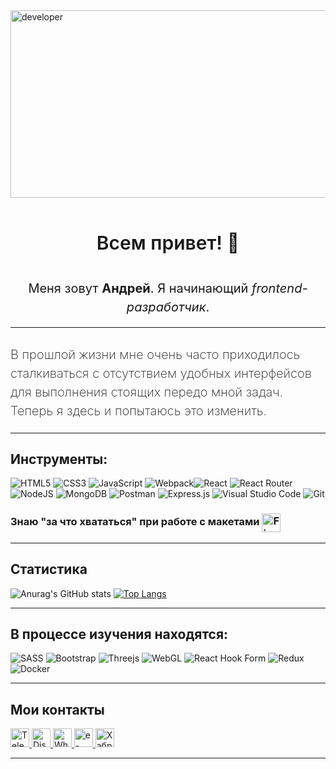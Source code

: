 <img src="./developer.gif" alt="developer" width="800" height="300" align="center" />

<h1 style="text-align: center; font-style: normal; font-weight: 600; font-size: 30px; line-height: 2;"> Всем привет! 👋</h1>

<h2 style="text-align: center; font-style: normal; font-weight: 400; font-size: 20px; line-height: 1.5;">Меня зовут <span style="font-weight: 700;">Андрей</span>. Я начинающий <em>frontend-разработчик</em>.</h2>

___

<h3 style=" font-style: normal; font-weight: 200; font-size: 20px; line-height: 1.5;">В прошлой жизни мне очень часто приходилось сталкиваться с отсутствием удобных интерфейсов для выполнения стоящих передо мной задач. Теперь я здесь и попытаюсь это изменить.</h3>

___
## Инструменты: 
![HTML5](https://img.shields.io/badge/html5-%23E34F26.svg?style=for-the-badge&logo=html5&logoColor=white)
![CSS3](https://img.shields.io/badge/css3-%231572B6.svg?style=for-the-badge&logo=css3&logoColor=white)
![JavaScript](https://img.shields.io/badge/javascript-%23323330.svg?style=for-the-badge&logo=javascript&logoColor=%23F7DF1E)
![Webpack](https://img.shields.io/badge/webpack-%238DD6F9.svg?style=for-the-badge&logo=webpack&logoColor=black)![React](https://img.shields.io/badge/react-%2320232a.svg?style=for-the-badge&logo=react&logoColor=%2361DAFB)
![React Router](https://img.shields.io/badge/React_Router-CA4245?style=for-the-badge&logo=react-router&logoColor=white)
![NodeJS](https://img.shields.io/badge/node.js-6DA55F?style=for-the-badge&logo=node.js&logoColor=white)
![MongoDB](https://img.shields.io/badge/MongoDB-%234ea94b.svg?style=for-the-badge&logo=mongodb&logoColor=white)
![Postman](https://img.shields.io/badge/Postman-FF6C37?style=for-the-badge&logo=postman&logoColor=white)
![Express.js](https://img.shields.io/badge/express.js-%23404d59.svg?style=for-the-badge&logo=express&logoColor=%2361DAFB)
![Visual Studio Code](https://img.shields.io/badge/Visual%20Studio%20Code-0078d7.svg?style=for-the-badge&logo=visual-studio-code&logoColor=white)
![Git](https://img.shields.io/badge/git-%23F05033.svg?style=for-the-badge&logo=git&logoColor=white)
### Знаю "за что хвататься" при работе с макетами <img src="https://user-images.githubusercontent.com/25181517/189715289-df3ee512-6eca-463f-a0f4-c10d94a06b2f.png" alt="Figma" width="30" height="30" align="center" />
___
## Статистика <!-- [![codewars](https://www.codewars.com/users/FeNjK/badges/micro)](https://www.codewars.com/users/FeNjK) -->
![Anurag's GitHub stats](https://github-readme-stats.vercel.app/api?username=FeNjK&show_icons=true&theme=transparent&hide=contribs,issues)
[![Top Langs](https://github-readme-stats.vercel.app/api/top-langs/?username=FeNjK&layout=compact)](https://github.com/anuraghazra/github-readme-stats)
___
## В процессе изучения находятся:
![SASS](https://img.shields.io/badge/SASS-hotpink.svg?style=for-the-badge&logo=SASS&logoColor=white)
![Bootstrap](https://img.shields.io/badge/bootstrap-%23563D7C.svg?style=for-the-badge&logo=bootstrap&logoColor=white)
![Threejs](https://img.shields.io/badge/threejs-black?style=for-the-badge&logo=three.js&logoColor=white)
![WebGL](https://img.shields.io/badge/WebGL-990000?logo=webgl&logoColor=white&style=for-the-badge)
![React Hook Form](https://img.shields.io/badge/React%20Hook%20Form-%23EC5990.svg?style=for-the-badge&logo=reacthookform&logoColor=white)
![Redux](https://img.shields.io/badge/redux-%23593d88.svg?style=for-the-badge&logo=redux&logoColor=white)
![Docker](https://img.shields.io/badge/docker-%230db7ed.svg?style=for-the-badge&logo=docker&logoColor=white)
___
## Мои контакты
<a href="https://t.me/FeNjK">
  <img alt="Telegram" width="30" height="30" src="https://cdn.icon-icons.com/icons2/2429/PNG/96/telegram_logo_icon_147228.png"/>
</a>
<a href="https://discord.com/channels/@FeNjK#4943">
  <img alt="Discord" width="30" height="30" src="https://cdn.icon-icons.com/icons2/2108/PNG/96/discord_icon_130958.png"/>
</a>
<a href="https://wa.me/79168798760">
  <img alt="Whatsapp" width="30" height="30" src="https://cdn.icon-icons.com/icons2/41/PNG/96/whatsappmessage_conversation_whatsap_7149.png"/>
</a>
<a href="mailto:bodhisatva_xp@mai.ru">
  <img alt="e-mail" width="30" height="30" src="https://cdn.icon-icons.com/icons2/1154/PNG/96/1486564396-mail_81524.png"/>
</a>
<a href="https://career.habr.com/fenjk1">
  <img alt="ХабрКарьера" width="30" height="30" src="https://cdn.icon-icons.com/icons2/2389/PNG/96/habr_logo_icon_145210.png"/>

  ___